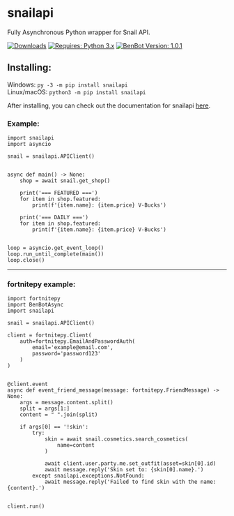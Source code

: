 # snailapi
Fully Asynchronous Python wrapper for Snail API.

[![Downloads](https://pepy.tech/badge/snailapi)](https://pepy.tech/project/snailapi)
[![Requires: Python 3.x](https://img.shields.io/pypi/pyversions/snailapi.svg)](https://pypi.org/project/snailapi/)
[![BenBot Version: 1.0.1](https://img.shields.io/pypi/v/snailapi.svg)](https://pypi.org/project/snailapi/)

## Installing:
Windows: ``py -3 -m pip install snailapi``<br>
Linux/macOS: ``python3 -m pip install snailapi``

After installing, you can check out the documentation for snailapi [here](https://github.com/xMistt/snailapi/wiki).

### Example:
```
import snailapi
import asyncio

snail = snailapi.APIClient()


async def main() -> None:
    shop = await snail.get_shop()

    print('=== FEATURED ===')
    for item in shop.featured:
        print(f'{item.name}: {item.price} V-Bucks')
        
    print('=== DAILY ===')
    for item in shop.featured:
        print(f'{item.name}: {item.price} V-Bucks')


loop = asyncio.get_event_loop()
loop.run_until_complete(main())
loop.close()
```
____
### fortnitepy example:
```
import fortnitepy
import BenBotAsync
import snailapi

snail = snailapi.APIClient()

client = fortnitepy.Client(
    auth=fortnitepy.EmailAndPasswordAuth(
        email='example@email.com',
        password='password123'
    )
)


@client.event
async def event_friend_message(message: fortnitepy.FriendMessage) -> None:
    args = message.content.split()
    split = args[1:]
    content = " ".join(split)

    if args[0] == '!skin':
        try:
            skin = await snail.cosmetics.search_cosmetics(
                name=content
            )
            
            await client.user.party.me.set_outfit(asset=skin[0].id)
            await message.reply('Skin set to: {skin[0].name}.')
        except snailapi.exceptions.NotFound:
            await message.reply('Failed to find skin with the name: {content}.')


client.run()
```
